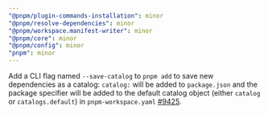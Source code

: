 ```yaml
---
"@pnpm/plugin-commands-installation": minor
"@pnpm/resolve-dependencies": minor
"@pnpm/workspace.manifest-writer": minor
"@pnpm/core": minor
"@pnpm/config": minor
"pnpm": minor
---
```


Add a CLI flag named `--save-catalog` to `pnpm add` to save new dependencies as a catalog: `catalog:` will be added to `package.json` and the package specifier will be added to the default catalog object (either `catalog` or `catalogs.default`) in `pnpm-workspace.yaml` [#9425](https://github.com/pnpm/pnpm/issues/9425).
